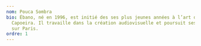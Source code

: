 ```yaml
---
nom: Pouca Sombra
bio: Ébano, né en 1996, est initié des ses plus jeunes années à l’art de la
  Capoeira. Il travaille dans la création audiovisuelle et poursuit ses études
  sur Paris.
ordre: 1
---
```

